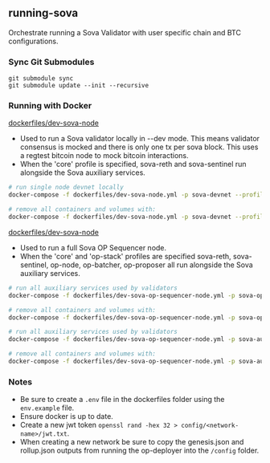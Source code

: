 ## running-sova

Orchestrate running a Sova Validator with user specific chain and BTC configurations.

### Sync Git Submodules

```
git submodule sync
git submodule update --init --recursive
```

### Running with Docker

[dockerfiles/dev-sova-node](./dockerfiles/dev-sova-node.yml)
- Used to run a Sova validator locally in --dev mode. This means validator consensus is mocked and there is only one tx per sova block. This uses a regtest bitcoin node to mock bitcoin interactions.
- When the 'core' profile is specified, sova-reth and sova-sentinel run alongside the Sova auxiliary services.

```bash
# run single node devnet locally
docker-compose -f dockerfiles/dev-sova-node.yml -p sova-devnet --profile core up --build -d

# remove all containers and volumes with:
docker-compose -f dockerfiles/dev-sova-node.yml -p sova-devnet --profile core down -v --rmi all
```

[dockerfiles/dev-sova-node](./dockerfiles/dev-sova-node.yml)
- Used to run a full Sova OP Sequencer node.
- When the 'core' and 'op-stack' profiles are specified sova-reth, sova-sentinel, op-node, op-batcher, op-proposer all run alongside the Sova auxiliary services.

```bash
# run all auxiliary services used by validators
docker-compose -f dockerfiles/dev-sova-op-sequencer-node.yml -p sova-op-testnet --profile core --profile op-stack up --build -d

# remove all containers and volumes with:
docker-compose -f dockerfiles/dev-sova-op-sequencer-node.yml -p sova-op-testnet --profile core --profile op-stack down -v --rmi all
```

```bash
# run all auxiliary services used by validators
docker-compose -f dockerfiles/dev-sova-op-sequencer-node.yml -p sova-aux-services up --build -d

# remove all containers and volumes with:
docker-compose -f dockerfiles/dev-sova-op-sequencer-node.yml -p sova-aux-services down -v --rmi all
```

### Notes

- Be sure to create a `.env` file in the dockerfiles folder using the `env.example` file.
- Ensure docker is up to date.
- Create a new jwt token `openssl rand -hex 32 > config/<network-name>/jwt.txt`.
- When creating a new network be sure to copy the genesis.json and rollup.json outputs from running the op-deployer into the `/config` folder.
